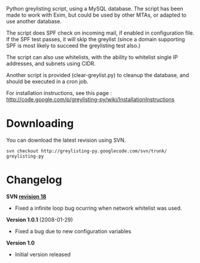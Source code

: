 Python greylisting script, using a MySQL database.
The script has been made to work with Exim, but could be used by other MTAs, or adapted to use another database.

The script does SPF check on incoming mail, if enabled in configuration file. If the SPF test passes, it will skip the greylist (since a domain supporting SPF is most likely to succeed the greylisting test also.)

The script can also use whitelists, with the ability to whitelist single IP addresses, and subnets using CIDR.

Another script is provided (clear-greylist.py) to cleanup the database, and should be executed in a cron job.

For installation instructions, see this page : http://code.google.com/p/greylisting-py/wiki/InstallationInstructions

# Downloading #
You can download the latest revision using SVN.
```
svn checkout http://greylisting-py.googlecode.com/svn/trunk/ greylisting-py
```

# Changelog #
**SVN [revision 18](https://code.google.com/p/greylisting-py/source/detail?r=18)**
  * Fixed a infinite loop bug ocurring when network whitelist was used.

**Version 1.0.1** (2008-01-29)
  * Fixed a bug due to new configuration variables

**Version 1.0**
  * Initial version released